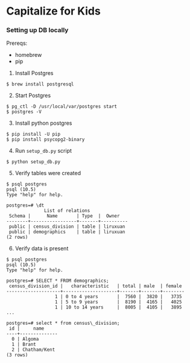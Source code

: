 # Capitalize for Kids

### Setting up DB locally
Prereqs:
- homebrew
- pip

1. Install Postgres
```
$ brew install postgresql
```
2. Start Postgres
```
$ pg_ctl -D /usr/local/var/postgres start
$ postgres -V
```
3. Install python postgres
```
$ pip install -U pip
$ pip install psycopg2-binary
```
4. Run `setup_db.py` script
```
$ python setup_db.py
```
5. Verify tables were created
```
$ psql postgres
psql (10.5)
Type "help" for help.

postgres=# \dt
              List of relations
 Schema |      Name       | Type  |  Owner
--------+-----------------+-------+----------
 public | census_division | table | liruxuan
 public | demographics    | table | liruxuan
(2 rows)
```

6. Verify data is present
```
$ psql postgres
psql (10.5)
Type "help" for help.

postgres=# SELECT * FROM demographics;
 census_division_id |   characteristic   | total | male  | female
--------------------+--------------------+-------+-------+--------
                  1 | 0 to 4 years       |  7560 |  3820 |   3735
                  1 | 5 to 9 years       |  8190 |  4165 |   4025
                  1 | 10 to 14 years     |  8005 |  4105 |   3895
...

postgres=# select * from census\_division;
 id |     name
----+--------------
  0 | Algoma
  1 | Brant
  2 | Chatham/Kent
(3 rows)
```
